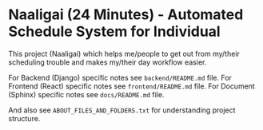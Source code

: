 # Naaligai (24 Minutes) - Automated Schedule System for Individual

This project (Naaligai) which helps me/people to get out from my/their
scheduling trouble and makes my/their day workflow easier.

For Backend (Django) specific notes see `backend/README.md` file.
For Frontend (React) specific notes see `frontend/README.md` file.
For Document (Sphinx) specific notes see `docs/README.md` file.

And also see `ABOUT_FILES_AND_FOLDERS.txt` for understanding project structure.
